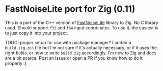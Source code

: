 FastNoiseLite port for Zig (0.11)
==================================

This is a port of the C++ version of [FastNoiseLite](https://github.com/Auburn/FastNoiseLite) library to Zig. No C library used. Should support `f32` and `f64` input coordinates.
To use it, the easiest is to just copy it into your project.

TODO: proper setup for use with package manager?
I added a `build.zig.zon` file but I'm not sure if it's actually necessary, or if it uses the right fields, or how to write `build.zig` accordingly. I'm new to Zig and docs are a bit scarce. Post an issue or open a PR if you know how to do it properly :)
